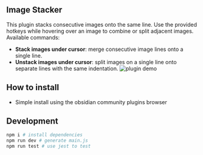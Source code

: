 ## Image Stacker

This plugin stacks consecutive images onto the same line.
Use the provided hotkeys while hovering over an image to combine or split adjacent images.
Available commands:
- **Stack images under cursor**: merge consecutive image lines onto a single line.
- **Unstack images under cursor**: split images on a single line onto separate lines with the same indentation.
![plugin demo](https://raw.githubusercontent.com/nicojeske/mousewheel-image-zoom/master/Animation.gif)

## How to install
- Simple install using the obsidian community plugins browser

## Development

```bash
npm i # install dependencies
npm run dev # generate main.js
npm run test # use jest to test
```
